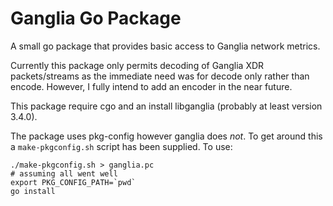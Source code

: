 Ganglia Go Package
==================

A small go package that provides basic access to Ganglia network metrics.

Currently this package only permits decoding of Ganglia XDR packets/streams as
the immediate need was for decode only rather than encode. However, I fully
intend to add an encoder in the near future.

This package require cgo and an install libganglia (probably at least version
3.4.0).

The package uses pkg-config however ganglia does *not*. To get around this a
````make-pkgconfig.sh```` script has been supplied. To use:

    ./make-pkgconfig.sh > ganglia.pc
    # assuming all went well
    export PKG_CONFIG_PATH=`pwd`
    go install

